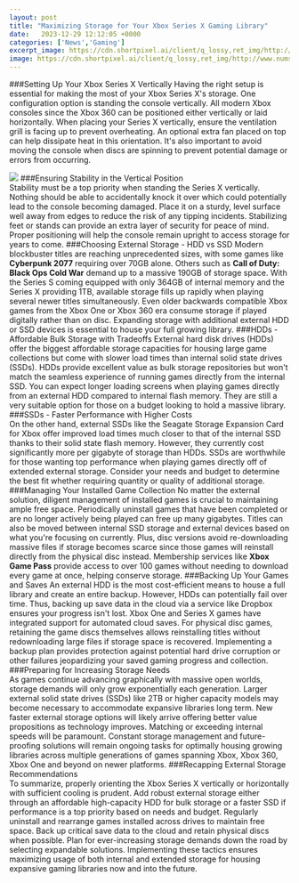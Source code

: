 ```yaml
---
layout: post
title: "Maximizing Storage for Your Xbox Series X Gaming Library"
date:   2023-12-29 12:12:05 +0000
categories: ['News','Gaming']
excerpt_image: https://cdn.shortpixel.ai/client/q_lossy,ret_img/http://www.numskull.com/wp-content/uploads/Xbox-Gaming-Tower-Amzn-02.jpg
image: https://cdn.shortpixel.ai/client/q_lossy,ret_img/http://www.numskull.com/wp-content/uploads/Xbox-Gaming-Tower-Amzn-02.jpg
---
```


###Setting Up Your Xbox Series X Vertically
Having the right setup is essential for making the most of your Xbox Series X's storage. One configuration option is standing the console vertically. All modern Xbox consoles since the Xbox 360 can be positioned either vertically or laid horizontally. When placing your Series X vertically, ensure the ventilation grill is facing up to prevent overheating. An optional extra fan placed on top can help dissipate heat in this orientation. It's also important to avoid moving the console when discs are spinning to prevent potential damage or errors from occurring.  

![](https://cdn.mos.cms.futurecdn.net/Tjb9JW6Jd738pPY5mHvVSM.jpg)
###Ensuring Stability in the Vertical Position  
Stability must be a top priority when standing the Series X vertically. Nothing should be able to accidentally knock it over which could potentially lead to the console becoming damaged. Place it on a sturdy, level surface well away from edges to reduce the risk of any tipping incidents. Stabilizing feet or stands can provide an extra layer of security for peace of mind. Proper positioning will help the console remain upright to access storage for years to come.
###Choosing External Storage - HDD vs SSD
Modern blockbuster titles are reaching unprecedented sizes, with some games like **Cyberpunk 2077** requiring over 70GB alone. Others such as **Call of Duty: Black Ops Cold War** demand up to a massive 190GB of storage space. With the Series S coming equipped with only 364GB of internal memory and the Series X providing 1TB, available storage fills up rapidly when playing several newer titles simultaneously. Even older backwards compatible Xbox games from the Xbox One or Xbox 360 era consume storage if played digitally rather than on disc. Expanding storage with additional external HDD or SSD devices is essential to house your full growing library. 
###HDDs - Affordable Bulk Storage with Tradeoffs
External hard disk drives (HDDs) offer the biggest affordable storage capacities for housing large game collections but come with slower load times than internal solid state drives (SSDs). HDDs provide excellent value as bulk storage repositories but won't match the seamless experience of running games directly from the internal SSD. You can expect longer loading screens when playing games directly from an external HDD compared to internal flash memory. They are still a very suitable option for those on a budget looking to hold a massive library.
###SSDs - Faster Performance with Higher Costs  
On the other hand, external SSDs like the Seagate Storage Expansion Card for Xbox offer improved load times much closer to that of the internal SSD thanks to their solid state flash memory. However, they currently cost significantly more per gigabyte of storage than HDDs. SSDs are worthwhile for those wanting top performance when playing games directly off of extended external storage. Consider your needs and budget to determine the best fit whether requiring quantity or quality of additional storage. 
###Managing Your Installed Game Collection
No matter the external solution, diligent management of installed games is crucial to maintaining ample free space. Periodically uninstall games that have been completed or are no longer actively being played can free up many gigabytes. Titles can also be moved between internal SSD storage and external devices based on what you're focusing on currently. Plus, disc versions avoid re-downloading massive files if storage becomes scarce since those games will reinstall directly from the physical disc instead. Membership services like **Xbox Game Pass** provide access to over 100 games without needing to download every game at once, helping conserve storage.
###Backing Up Your Games and Saves
An external HDD is the most cost-efficient means to house a full library and create an entire backup. However, HDDs can potentially fail over time. Thus, backing up save data in the cloud via a service like Dropbox ensures your progress isn't lost. Xbox One and Series X games have integrated support for automated cloud saves. For physical disc games, retaining the game discs themselves allows reinstalling titles without redownloading large files if storage space is recovered. Implementing a backup plan provides protection against potential hard drive corruption or other failures jeopardizing your saved gaming progress and collection.
###Preparing for Increasing Storage Needs  
As games continue advancing graphically with massive open worlds, storage demands will only grow exponentially each generation. Larger external solid state drives (SSDs) like 2TB or higher capacity models may become necessary to accommodate expansive libraries long term. New faster external storage options will likely arrive offering better value propositions as technology improves. Matching or exceeding internal speeds will be paramount. Constant storage management and future-proofing solutions will remain ongoing tasks for optimally housing growing libraries across multiple generations of games spanning Xbox, Xbox 360, Xbox One and beyond on newer platforms. 
###Recapping External Storage Recommendations  
To summarize, properly orienting the Xbox Series X vertically or horizontally with sufficient cooling is prudent. Add robust external storage either through an affordable high-capacity HDD for bulk storage or a faster SSD if performance is a top priority based on needs and budget. Regularly uninstall and rearrange games installed across drives to maintain free space. Back up critical save data to the cloud and retain physical discs when possible. Plan for ever-increasing storage demands down the road by selecting expandable solutions. Implementing these tactics ensures maximizing usage of both internal and extended storage for housing expansive gaming libraries now and into the future.